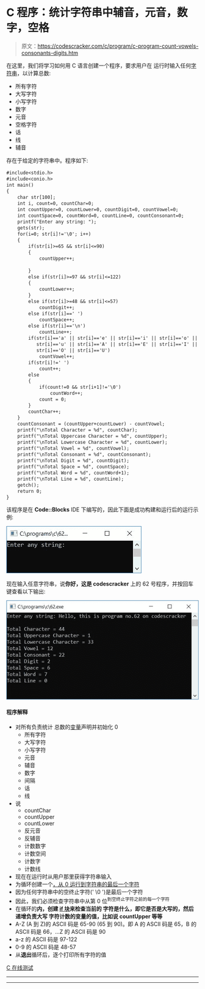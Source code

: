 # C 程序：统计字符串中辅音，元音，数字，空格

> 原文：<https://codescracker.com/c/program/c-program-count-vowels-consonants-digits.htm>

在这里，我们将学习如何用 C 语言创建一个程序，要求用户在 运行时输入任何[字符串](/c/c-strings.htm)，以计算总数:

*   所有字符
*   大写字符
*   小写字符
*   数字
*   元音
*   空格字符
*   话
*   线
*   辅音

存在于给定的字符串中。程序如下:

```
#include<stdio.h>
#include<conio.h>
int main()
{
    char str[100];
    int i, count=0, countChar=0;
    int countUpper=0, countLower=0, countDigit=0, countVowel=0;
    int countSpace=0, countWord=0, countLine=0, countConsonant=0;
    printf("Enter any string: ");
    gets(str);
    for(i=0; str[i]!='\0'; i++)
    {
        if(str[i]>=65 && str[i]<=90)
        {
            countUpper++;

        }
        else if(str[i]>=97 && str[i]<=122)
        {
            countLower++;
        }
        else if(str[i]>=48 && str[i]<=57)
            countDigit++;
        else if(str[i]==' ')
            countSpace++;
        else if(str[i]=='\n')
            countLine++;
        if(str[i]=='a' || str[i]=='e' || str[i]=='i' || str[i]=='o' ||
           str[i]=='u' || str[i]=='A' || str[i]=='E' || str[i]=='I' ||
           str[i]=='O' || str[i]=='U')
            countVowel++;
        if(str[i]!=' ')
            count++;
        else
        {
            if(count!=0 && str[i+1]!='\0')
                countWord++;
            count = 0;
        }
        countChar++;
    }
    countConsonant = (countUpper+countLower) - countVowel;
    printf("\nTotal Character = %d", countChar);
    printf("\nTotal Uppercase Character = %d", countUpper);
    printf("\nTotal Lowercase Character = %d", countLower);
    printf("\nTotal Vowel = %d", countVowel);
    printf("\nTotal Consonant = %d", countConsonant);
    printf("\nTotal Digit = %d", countDigit);
    printf("\nTotal Space = %d", countSpace);
    printf("\nTotal Word = %d", countWord+1);
    printf("\nTotal Line = %d", countLine);
    getch();
    return 0;
}
```

该程序是在 **Code::Blocks** IDE 下编写的，因此下面是成功构建和运行后的运行示例:

![c count vowels consonants spaces digits](img/c82d13c971d172d0e03de1b2ece71c5f.png)

现在输入任意字符串，说**你好，这是 codescracker** 上的 62 号程序，并按回车键查看以下输出:

![count digits vowels consonants spaces c](img/3588cbc9a7bf41912ca48bf771f8c46f.png)

#### 程序解释

*   对所有负责统计 总数的[变量](/c/c-variables.htm)声明并初始化 0
    *   所有字符
    *   大写字符
    *   小写字符
    *   元音
    *   辅音
    *   数字
    *   间隔
    *   话
    *   线
*   说
    *   countChar
    *   countUpper
    *   countLower
    *   反元音
    *   反辅音
    *   计数数字
    *   计数空间
    *   计数字
    *   计数线
*   现在在运行时从用户那里获得字符串输入
*   为循环创建一个[，从 0 运行到字符串的最后一个字符](/c/c-for-loop.htm)
*   因为任何字符串中的空终止字符(' \0 ')是最后一个字符
*   因此，我们必须检查字符串中从第 0 位<sup>到空终止字符之前的每一个字符</sup>
*   在循环的**内，创建 [if 块](/c/c-if-statement.htm)来检查当前的 字符是什么，即它是否是大写的，然后递增负责大写 字符计数的变量的值，比如说 **countUpper** 等等**
*   A-Z (A 到 Z)的 ASCII 码是 65-90 (65 到 90)。即 A 的 ASCII 码是 65，B 的 ASCII 码是 66，...Z 的 ASCII 码是 90
*   a-z 的 ASCII 码是 97-122
*   0-9 的 ASCII 码是 48-57
*   从**退出**循环后，逐个打印所有字符的值

[C 在线测试](/exam/showtest.php?subid=2)

* * *

* * *